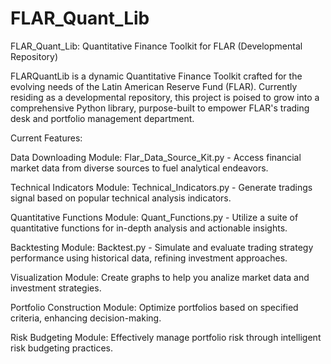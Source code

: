 # FLAR_Quant_Lib
FLAR_Quant_Lib: Quantitative Finance Toolkit for FLAR (Developmental Repository)

FLARQuantLib is a dynamic Quantitative Finance Toolkit crafted for the evolving needs of the Latin American Reserve Fund (FLAR). Currently residing as a developmental repository, this project is poised to grow into a comprehensive Python library, purpose-built to empower FLAR's trading desk and portfolio management department.

Current Features:

Data Downloading Module: Flar_Data_Source_Kit.py - Access financial market data from diverse sources to fuel analytical endeavors. 

Technical Indicators Module: Technical_Indicators.py - Generate tradings signal based on popular technical analysis indicators.

Quantitative Functions Module: Quant_Functions.py - Utilize a suite of quantitative functions for in-depth analysis and actionable insights.

Backtesting Module: Backtest.py - Simulate and evaluate trading strategy performance using historical data, refining investment approaches.

Visualization Module: Create graphs to help you analize market data and investment strategies.

Portfolio Construction Module: Optimize portfolios based on specified criteria, enhancing decision-making.

Risk Budgeting Module: Effectively manage portfolio risk through intelligent risk budgeting practices.


